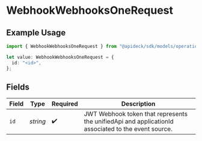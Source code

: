 # WebhookWebhooksOneRequest

## Example Usage

```typescript
import { WebhookWebhooksOneRequest } from "@apideck/sdk/models/operations";

let value: WebhookWebhooksOneRequest = {
  id: "<id>",
};
```

## Fields

| Field                                                                                              | Type                                                                                               | Required                                                                                           | Description                                                                                        |
| -------------------------------------------------------------------------------------------------- | -------------------------------------------------------------------------------------------------- | -------------------------------------------------------------------------------------------------- | -------------------------------------------------------------------------------------------------- |
| `id`                                                                                               | *string*                                                                                           | :heavy_check_mark:                                                                                 | JWT Webhook token that represents the unifiedApi and applicationId associated to the event source. |